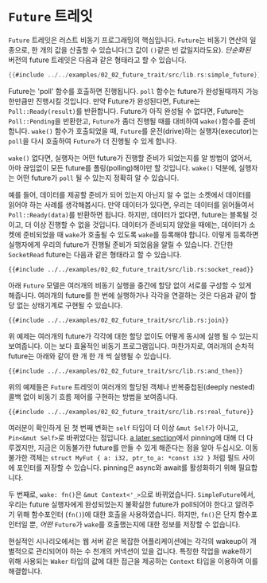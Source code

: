 # `Future` 트레잇
`Future` 트레잇은 러스트 비동기 프로그래밍의 핵심입니다. `Future`는 비동기
연산의 일종으로, 한 개의 값을 산출할 수 있습니다(그 값이 `()`같은 빈
값일지라도요). *단순화된* 버전의 future 트레잇은 다음과 같은 형태라고 할 수
있습니다.

```rust
{{#include ../../examples/02_02_future_trait/src/lib.rs:simple_future}}
```

Future는 'poll' 함수를 호출하면 진행됩니다. `poll` 함수는 future가 완성될때까지
가능한만큼만 진행시킬 것입니다. 만약 Future가 완성된다면, Future는
`Poll::Ready(result)`를 반환합니다. Future가 아직 완성될 수 없다면, Future는
`Poll::Pending`을 반환한고, `Future`가 좀더 진행될 때를 대비하여 `wake()`함수를
준비합니다. `wake()` 함수가 호출되었을 때, `Future`를 운전(drive)하는
실행자(executor)는 `poll`을 다시 호출하여 `Future`가 더 진행될 수 있게 합니다.

`wake()` 없다면, 실행자는 어떤 future가 진행할 준비가 되었는지를 알 방법이
없어서, 아마 끊임없이 모든 future를 폴링(polling)해야만 할 것입니다. `wake()`
덕분에, 실행자는 어떤 future가 `poll` 될 수 있는지 정확히 알 수 있습니다.

예를 들어, 데이터를 제공할 준비가 되어 있는지 아닌지 알 수 없는 소켓에서
데이터를 읽어야 하는 사례를 생각해봅시다. 만약 데이터가 있다면, 우리는 데이터를
읽어들여서 `Poll::Ready(data)`를 반환하면 됩니다. 하지만, 데이터가 없다면,
future는 블록될 것이고, 더 이상 진행할 수 없을 것입니다. 데이터가 준비되지
않았을 때에는, 데이터가 소켓에 준비되었을 때 `wake`가 호출될 수 있도록 `wake`를
등록해야 합니다. 이렇게 등록하면 실행자에게 우리의 future가 진행될 준비가
되었음을 알릴 수 있습니다. 간단한 `SocketRead` future는 다음과 같은 형태라고 할
수 있습니다.

```rust,ignore
{{#include ../../examples/02_02_future_trait/src/lib.rs:socket_read}}
```

아래 `Future` 모델은 여러개의 비동기 실행을 중간에 할당 없이 서로를 구성할 수 있게
해줍니다. 여러개의 future를 한 번에 실행하거나 각각을 연결하는 것은 다음과 같이
할당 없는 상태기계로 구현될 수 있습니다. 

```rust,ignore
{{#include ../../examples/02_02_future_trait/src/lib.rs:join}}
```

위 예제는 여러개의 future가 각각에 대한 할당 없이도 어떻게 동시에 실행 될 수 있는지
보여줍니다. 이는 보다 효율적인 비동기 프로그램입니다. 마찬가지로, 여러개의 순차적
future는 아래와 같이 한 개 한 개 씩 실행될 수 있습니다.

```rust,ignore
{{#include ../../examples/02_02_future_trait/src/lib.rs:and_then}}
```

위의 예제들은 `Future` 트레잇이 여러개의 할당된 객체나 반복중첩된(deeply nested)
콜백 없이 비동기 흐름 제어를 구현하는 방법을 보여줍니다.

```rust,ignore
{{#include ../../examples/02_02_future_trait/src/lib.rs:real_future}}
```

여러분이 확인하게 된 첫 번째 변화는 `self` 타입이 더 이상 `&mut Self`가 아니고,
`Pin<&mut Self>`로 바뀌었다는 점입니다. [a later section][pinning]에서 pinning에
대해 더 다루겠지만, 지금은 이동불가한 future를 만들 수 있게 해준다는 점을 알아
두십시오. 이동불가한 객체는 `struct MyFut { a: i32, ptr_to_a: *const i32 }` 처럼
필드 사이에 포인터를 저장할 수 있습니다. pinning은 async와 await를 활성화하기
위해 필요합니다.

두 번째로, `wake: fn()`은 `&mut Context<'_>`으로 바뀌었습니다.
`SimpleFuture`에서, 우리는 future 실행자에게 완성되었는지 불확실한 future가
poll되어야 한다고 알려주기 위해 함수포인터 (`fn()`)에 대한 호출을
사용하였습니다. 하지만, `fn()`은 단지 함수포인터일 뿐, *어떤* `Future`가
`wake`를 호출했는지에 대한 정보를 저장할 수 없습니다. 

현실적인 시나리오에서는 웹 서버 같은 복잡한 어플리케이션에는 각각의 wakeup이
개별적으로 관리되어야 하는 수 천개의 커넥션이 있을 겁니다. 특정한 작업을
wake하기 위해 사용되는 `Waker` 타입의 값에 대한 접근을 제공하는 `Context` 타입을
이용하여 이를 해결합니다.


[pinning]: ../04_pinning/01_chapter.md
